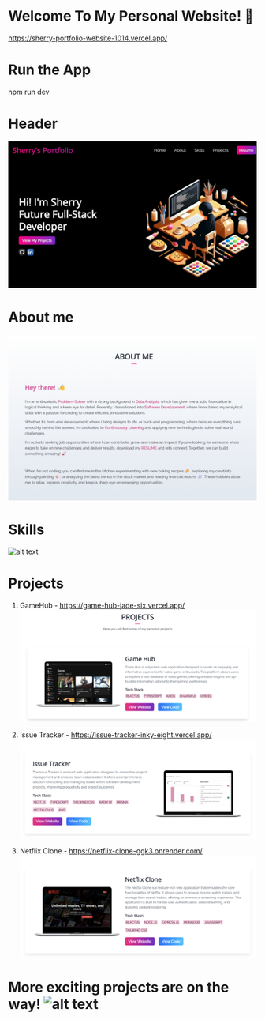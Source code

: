 # Welcome To My Personal Website! 🎉

https://sherry-portfolio-website-1014.vercel.app/

# Run the App
npm run dev

# Header
![alt text](Screenshot_31-8-2024_183410_sherry-portfolio-website-1014.vercel.app.jpeg)

# About me
![alt text](Screenshot_31-8-2024_183743_sherry-portfolio-website-1014.vercel.app.jpeg)

# Skills
![alt text](<my skills video.gif>)

# Projects
1. GameHub - https://game-hub-jade-six.vercel.app/
![alt text](gamehub.png)

2. Issue Tracker - https://issue-tracker-inky-eight.vercel.app/
![alt text](issuetracker.png)

3. Netflix Clone - https://netflix-clone-ggk3.onrender.com/
![alt text](netflixclone.png)

# More exciting projects are on the way! ![alt text](image-1.gif)